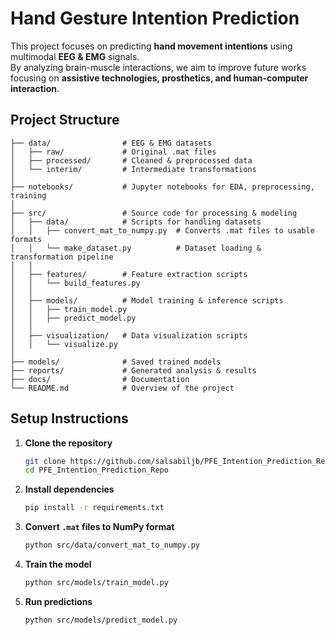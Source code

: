 # Hand Gesture Intention Prediction

This project focuses on predicting **hand movement intentions** using multimodal **EEG & EMG** signals.  
By analyzing brain-muscle interactions, we aim to improve future works focusing on **assistive technologies, prosthetics, and human-computer interaction**.

## **Project Structure**
```
├── data/                # EEG & EMG datasets
│   ├── raw/             # Original .mat files
│   ├── processed/       # Cleaned & preprocessed data
│   └── interim/         # Intermediate transformations
│
├── notebooks/           # Jupyter notebooks for EDA, preprocessing, training
│
├── src/                 # Source code for processing & modeling
│   ├── data/            # Scripts for handling datasets
│   │   ├── convert_mat_to_numpy.py  # Converts .mat files to usable formats
│   │   └── make_dataset.py          # Dataset loading & transformation pipeline
│   │
│   ├── features/        # Feature extraction scripts
│   │   └── build_features.py
│   │
│   ├── models/          # Model training & inference scripts
│   │   ├── train_model.py
│   │   ├── predict_model.py
│   │
│   ├── visualization/   # Data visualization scripts
│   │   └── visualize.py
│
├── models/              # Saved trained models
├── reports/             # Generated analysis & results
├── docs/                # Documentation
└── README.md            # Overview of the project
```

## **Setup Instructions**

1. **Clone the repository**  
   ```bash
   git clone https://github.com/salsabiljb/PFE_Intention_Prediction_Repo.git
   cd PFE_Intention_Prediction_Repo
   ```

2. **Install dependencies**  
   ```bash
   pip install -r requirements.txt
   ```

3. **Convert `.mat` files to NumPy format**  
   ```bash
   python src/data/convert_mat_to_numpy.py
   ```

4. **Train the model**  
   ```bash
   python src/models/train_model.py
   ```

5. **Run predictions**  
   ```bash
   python src/models/predict_model.py
   ```


